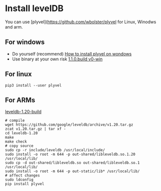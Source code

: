 Install levelDB
====
You can use [plyvel](https://github.com/wbolster/plyvel for Linux, Winodws and arm.

For windows
----
* Do yourself (recommend) [How to install plyvel on wondows](https://gist.github.com/namuyan/1a8aef3482fa17c6b206ff028efc9807)
* Use binary at your own risk [1.1.0.build v0-win](https://github.com/ppolxda/plyvel/releases/tag/1.1.0.build-v0-win)

For linux
----
`pip3 install --user plyvel`

For ARMs
----
[leveldb-1.20-build](https://tangerina.jp/blog/leveldb-1.20-build/)

```text
# compile
wget https://github.com/google/leveldb/archive/v1.20.tar.gz
zcat v1.20.tar.gz | tar xf -
cd leveldb-1.20
make
make check
# copy source
sudo cp -r include/leveldb /usr/local/include/
sudo install -o root -m 644 -p out-shared/libleveldb.so.1.20 /usr/local/lib/
sudo cp -d out-shared/libleveldb.so out-shared/libleveldb.so.1 /usr/local/lib/
sudo install -o root -m 644 -p out-static/lib* /usr/local/lib/
# affect changes
sudo ldconfig
pip install plyvel
```
